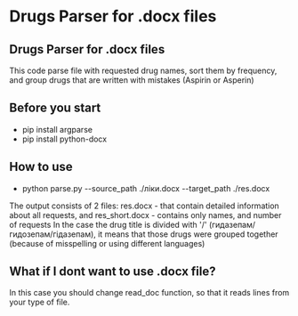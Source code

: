 # Drugs Parser for .docx files


## Drugs Parser for .docx files
This  code parse file with requested drug names, sort them by frequency, and group drugs that are written with mistakes (Aspirin or Asperin)

## Before you start
- pip install argparse
- pip install python-docx

## How to use
- python parse.py --source_path ./ліки.docx --target_path ./res.docx


 The output consists of 2 files: res.docx - that contain detailed information about all requests, and res_short.docx - contains only names, and number of requests 
 In the case the drug title is divided with '/' (гидазепам/гидозепам/гідазепам), it means that those drugs were grouped together (because of misspelling or using different languages) 
## What if I dont want to use .docx file?
 In this case you should change read_doc function, so that it reads lines from your type of file.
 
